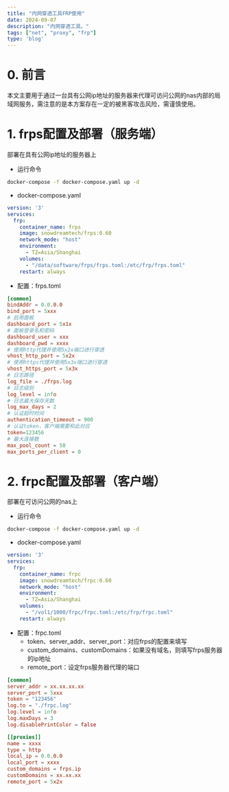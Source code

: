 ```yaml
---
title: "内网穿透工具FRP使用"
date: 2024-09-07
description: "内网穿透工具。"
tags: ["net", "proxy", "frp"]
type: 'blog'
---
```


# 0. 前言
本文主要用于通过一台具有公网ip地址的服务器来代理可访问公网的nas内部的局域网服务，需注意的是本方案存在一定的被黑客攻击风险，需谨慎使用。

# 1. frps配置及部署（服务端）
部署在具有公网ip地址的服务器上
- 运行命令
```bash
docker-compose -f docker-compose.yaml up -d
```

- docker-compose.yaml
```yaml
version: '3'
services:
  frp:
    container_name: frps
    image: snowdreamtech/frps:0.60
    network_mode: "host"
    environment:
      - TZ=Asia/Shanghai
    volumes:
      - "/data/software/frps/frps.toml:/etc/frp/frps.toml"
    restart: always              
```

- 配置：frps.toml
```toml
[common]
bindAddr = 0.0.0.0
bind_port = 5xxx
# 启用面板
dashboard_port = 5x1x
# 面板登录名和密码
dashboard_user = xxx
dashboard_pwd = xxxx
# 使用http代理并使用5x2x端口进行穿透
vhost_http_port = 5x2x
# 使用https代理并使用5x3x端口进行穿透
vhost_https_port = 5x3x
# 日志路径
log_file = ./frps.log
# 日志级别
log_level = info
# 日志最大保存天数
log_max_days = 2
# 认证超时时间
authentication_timeout = 900
# 认证token，客户端需要和此对应
token=123456
# 最大连接数
max_pool_count = 50
max_ports_per_client = 0
```

# 2. frpc配置及部署（客户端）
部署在可访问公网的nas上
- 运行命令
```bash
docker-compose -f docker-compose.yaml up -d
```

- docker-compose.yaml
```yaml
version: '3'
services:
  frp:
    container_name: frpc
    image: snowdreamtech/frpc:0.60
    network_mode: "host"
    environment:
      - TZ=Asia/Shanghai
    volumes:
      - "/vol1/1000/frpc/frpc.toml:/etc/frp/frpc.toml"
    restart: always          
```

- 配置：frpc.toml
    - token、server_addr、server_port：对应frps的配置来填写
    - custom_domains、customDomains：如果没有域名，则填写frps服务器的ip地址
    - remote_port：设定frps服务器代理的端口
```toml
[common]
server_addr = xx.xx.xx.xx
server_port = 5xxx
token = "123456"
log.to = "./frpc.log"
log.level = info
log.maxDays = 3
log.disablePrintColor = false

[[proxies]]
name = xxxx
type = http
local_ip = 0.0.0.0
local_port = xxxx
custom_domains = frps.ip
customDomains = xx.xx.xx
remote_port = 5x2x
```
